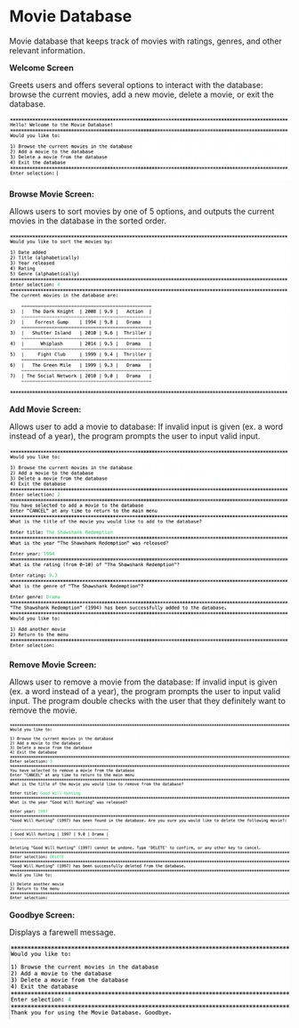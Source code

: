# Movie Database
Movie database that keeps track of movies with ratings, genres, and other relevant information.

**Welcome Screen**

Greets users and offers several options to interact with the database: browse the current movies, add a new movie, delete a movie, or exit the database.

![](Welcome.png)

**Browse Movie Screen:**

Allows users to sort movies by one of 5 options, and outputs the current movies in the database in the sorted order.

![](Sort_Movies.png)

**Add Movie Screen:**

Allows user to add a movie to database: If invalid input is given (ex. a word instead of a year), the program prompts the user to input valid input. 

![](Add_Movie.png)

**Remove Movie Screen:**

Allows user to remove a movie from the database: If invalid input is given (ex. a word instead of a year), the program prompts the user to input valid input. The program double checks with the user that they definitely want to remove the movie. 

![](Delete_Movie.png)

**Goodbye Screen:**

Displays a farewell message.

![](Goodbye.png)
